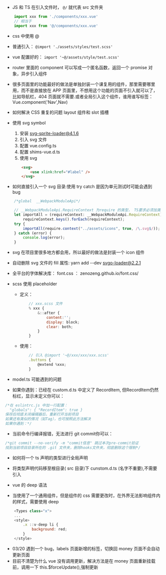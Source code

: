 * JS 和 TS 在引入文件时， `@/` 就代表 src 文件夹
```javascript
    import xxx from './components/xxx.vue'
    // 相当于
    import xxx from '@/components/xxx.vue'
```
* css 中使用 @
 * 普通引入： `@import './assets/styles/test.scss'`
 * vue 配置好的： `import '~@/assets/style/test.scss'`

* router 里面的 component 可以写成一个匿名函数，返回一个 promise 对象，异步引入组件

* 很多页面里的功能最好的做法是单独封装一个课复用的组件，那里需要哪里用，而不是直接放在 APP 页面里，不想用这个功能的页面不引入就可以了，比如导航栏，404 页面就不需要.或者全局引入这个组件，谁用谁写标签：Vue.component('Nav',Nav)

* 如何解决 CSS 重复的问题  layout 组件和 slot 插槽

* 使用 svg symbol
    1. 安装 svg-sprite-loader@4.1.6
    2. 引入 svg 文件
    3. 配置 vue.config.ts
    4. 配置 shims-vue.d.ts
    5. 使用 svg 
    ```html
        <svg>
            <use xlink:href="#label" />
        </svg>
    ```
* 如何直接引入一个 svg 目录:使用 try catch 是因为单元测试时可能会遇到 bug
```javascript
    /*global  __WebpackModuleApi*/

    // __WebpackModuleApi.RequireContext 为require 的类型， TS要求必须加类型
    let importAll = (requireContext: __WebpackModuleApi.RequireContext) =>
        requireContext.keys().forEach(requireContext);
    try {
        importAll(require.context("../assets/icons", true, /\.svg$/));
    } catch (error) {
        console.log(error);
    }
```

* svg 在项目里很多地方都会用，所以最好的做法是封装一个 icon 组件

* 自动删除 svg 文件的 fill 属性: yarn add --dev svgo-loader@2.2.1

* 全平台的字体解决库： font.css ： zenozeng.github.io/font.css/

* scss 使用 placeholder
    * 定义： 
        ```javascript
            // xxx.scss 文件
            % xxx {
                &::after {
                    content:'';
                    display: block;
                    clear: both;
                }
            }
        ```
    * 使用：
        ```javascript
            // 引入 @import '~@/xxx/xxx/xxx.scss'
            .buttons {
                @extend %xxx;
            }
        ```

* model.ts 可能遇到的问题
* 如果你遇到：已经在 custom.d.ts 中定义了 RecordItem, 但RecordItem仍然标红，显示未定义你可以：
```javascript
/*在 eslintrc.js 中加一行配置：
  "globals": { "RecordItem": true }
保存后彻底关闭编辑器后，重新打开当前项目
如果还有类似的情况（如Tag），也可按照此方法解决
如果你遇到：*/
```
* 当前命令行编译报错，无法进行 git commit你可以：
```javascript
/*git commit --no-verify -m "commit信息" 跳过本次pre-commit验证
找到当前项目目录所在的 .git 文件夹，删除hooks文件夹，彻底删除这个限制*/
```

* 如何将一个 ts 声明的类型进行全局声明
* 将类型声明代码移至根目录( src 目录)下 cunstom.d.ts (名字不重要),不需要引入

* vue 的 deep 语法
* 当使用了一个通用组件，但是组件的 css 需要更改时，在外界无法影响组件内的样式，需要使用 deep
```javascript
    <Types class="x">
    ...
    <style>
        .x ::v-deep li {
            background: red;
        }
    </style>
```

* 03/20 遇到一个 bug，labels 页面新增的标签，切换回 money 页面不会自动更新页面
* 目前不清楚为什么 vue 没有调用更新，解决方法是在 money 页面重新挂载前，调用一下 this.$forceUpdate(),强制更新